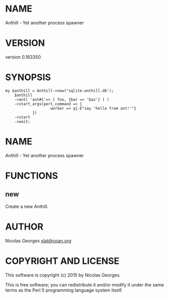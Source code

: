 # NAME

Anthill - Yet another process spawner

# VERSION

version 0.163350

# SYNOPSIS

    my $anthill = Anthill->new("sqlite-anthill.db');
        $anthill
        ->ant( 'ant#1'=> [ foo, {bar => 'baz'} ] )
        ->start_args(perl_command => {
                        worker => q{-E"say 'hello from ant!'"}
                })
        ->start
        ->wait;

# NAME

Anthill - Yet another process spawner

# FUNCTIONS

## new

Create a new Anthill.

# AUTHOR

Nicolas Georges <xlat@cpan.org>

# COPYRIGHT AND LICENSE

This software is copyright (c) 2015 by Nicolas Georges.

This is free software; you can redistribute it and/or modify it under
the same terms as the Perl 5 programming language system itself.
